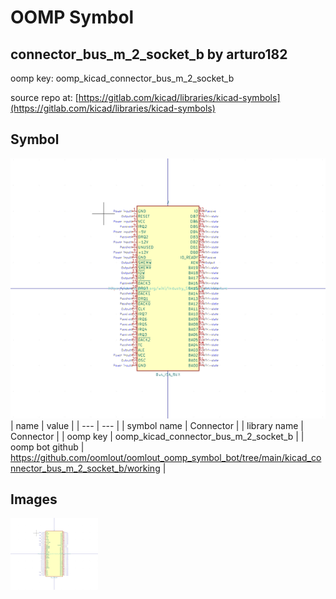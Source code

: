 # OOMP Symbol  
## connector_bus_m_2_socket_b  by arturo182  
  
oomp key: oomp_kicad_connector_bus_m_2_socket_b  
  
source repo at: [https://gitlab.com/kicad/libraries/kicad-symbols](https://gitlab.com/kicad/libraries/kicad-symbols)  
## Symbol  
  
[![working.png](working_600.png)](working.png)  
| name | value | 
| --- | --- | 
| symbol name | Connector | 
| library name | Connector | 
| oomp key | oomp_kicad_connector_bus_m_2_socket_b | 
| oomp bot github | https://github.com/oomlout/oomlout_oomp_symbol_bot/tree/main/kicad_connector_bus_m_2_socket_b/working | 
## Images  
  
[![working.png](working_140.png)](working.png)  
